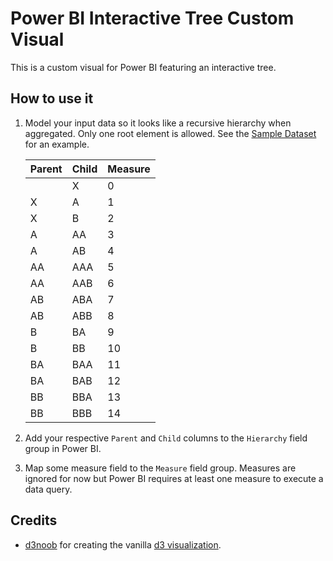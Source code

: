 # Power BI Interactive Tree Custom Visual

This is a custom visual for Power BI featuring an interactive tree.

## How to use it

1. Model your input data so it looks like a recursive hierarchy when aggregated. Only one root element is allowed. See the [Sample Dataset](dataset.pbix) for an example.

    | Parent | Child | Measure |
    |--------|-------|---------|
    |        | X     | 0       |
    | X      | A     | 1       |
    | X      | B     | 2       |
    | A      | AA    | 3       |
    | A      | AB    | 4       |
    | AA     | AAA   | 5       |
    | AA     | AAB   | 6       |
    | AB     | ABA   | 7       |
    | AB     | ABB   | 8       |
    | B      | BA    | 9       |
    | B      | BB    | 10      |
    | BA     | BAA   | 11      |
    | BA     | BAB   | 12      |
    | BB     | BBA   | 13      |
    | BB     | BBB   | 14      |

2. Add your respective `Parent` and `Child` columns to the `Hierarchy` field group in Power BI.
3. Map some measure field to the `Measure` field group. Measures are ignored for now but Power BI requires at least one measure to execute a data query.

## Credits

* [d3noob](https://github.com/d3noob) for creating the vanilla [d3 visualization](http://bl.ocks.org/d3noob/8375092).